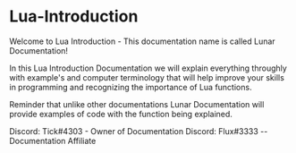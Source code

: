 # Lua-Introduction
Welcome to Lua Introduction - This documentation name is called Lunar Documentation!

In this Lua Introduction Documentation we will explain everything throughly with example's and computer terminology that will help improve your skills in programming and recognizing the importance of Lua functions.

Reminder that unlike other documentations Lunar Documentation will provide examples of code with the function being explained.


Discord: Tick#4303 - Owner of Documentation
Discord: Flux#3333 -- Documentation Affiliate
